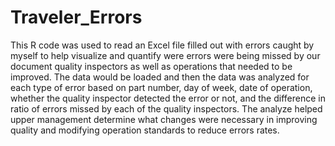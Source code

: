 # Traveler_Errors
This R code was used to read an Excel file filled out with errors caught by myself to help visualize and quantify were errors were being missed by our document quality inspectors as well as operations that needed to be improved.
The data would be loaded and then the data was analyzed for each type of error based on part number, day of week, date of operation, whether the quality inspector detected the error or not, and the difference in ratio of errors missed by each of the quality inspectors. The analyze helped upper management determine what changes were necessary in improving quality and modifying operation standards to reduce errors rates.
